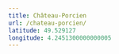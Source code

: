 ```yaml
---
title: Château-Porcien
url: /chateau-porcien/
latitude: 49.529127
longitude: 4.2451300000000005
---
```

